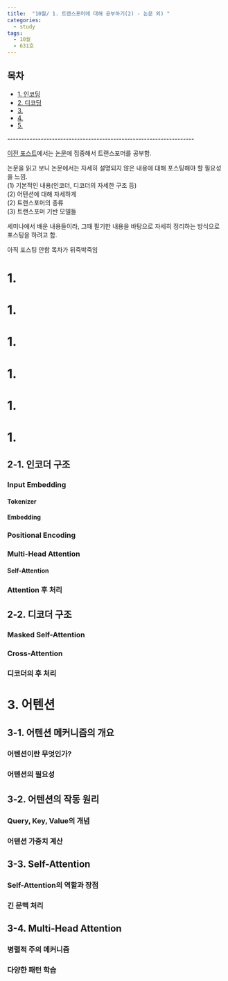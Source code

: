 ```yaml
---
title:  "10월/ 1. 트랜스포머에 대해 공부하기(2) - 논문 외) "
categories:
  - study
tags:
  - 10월
  - 631호 
---
```


<h2>목차</h2> 
<ul>
  <li><a href="#section1">1. 인코딩 </a></li>   
  <li><a href="#section2">2. 디코딩 </a></li>   
  <li><a href="#section3">3.  </a></li>
  <li><a href="#section4">4.  </a></li>
  <li><a href="#section5">5.  </a></li>
</ul>
-------------------------------------------------------------------   

[이전 포스트](https://ctruss119.github.io/study/gyul6/)에서는 [논문](https://arxiv.org/pdf/1706.03762)에 집중해서 트랜스포머를 공부함.   

논문을 읽고 보니 논문에서는 자세히 설명되지 않은 내용에 대해 포스팅해야 할 필요성을 느낌.   
(1) 기본적인 내용(인코더, 디코더의 자세한 구조 등)   
(2) 어텐션에 대해 자세하게   
(2) 트랜스포머의 종류   
(3) 트랜스포머 기반 모델들   

세미나에서 배운 내용들이라, 그때 필기한 내용을 바탕으로 자세히 정리하는 방식으로 포스팅을 하려고 함.   


아직 포스팅 안함 
목차가 뒤죽박죽임 

# <a id="section1"></a>1. 
# <a id="section1"></a>1. 
# <a id="section1"></a>1. 
# <a id="section1"></a>1. 
# <a id="section1"></a>1. 
# <a id="section1"></a>1. 

## 2-1. 인코더 구조 
### Input Embedding
#### Tokenizer
#### Embedding
### Positional Encoding
### Multi-Head Attention
#### Self-Attention
### Attention 후 처리

## 2-2. 디코더 구조 
### Masked Self-Attention
### Cross-Attention
### 디코더의 후 처리


# <a id="section3"></a>3. 어텐션 

## 3-1. 어텐션 메커니즘의 개요
### 어텐션이란 무엇인가?
### 어텐션의 필요성

## 3-2. 어텐션의 작동 원리
### Query, Key, Value의 개념
### 어텐션 가중치 계산

## 3-3. Self-Attention
### Self-Attention의 역할과 장점
### 긴 문맥 처리

## 3-4. Multi-Head Attention
### 병렬적 주의 메커니즘
### 다양한 패턴 학습


